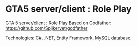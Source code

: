 # GTA5 server/client : Role Play
GTA 5 server/client : Role Play
Based on Godfather: https://github.com/Spijkervet/godfather 

Technologies: C#, .NET, Entity Framework, MySQL database.
